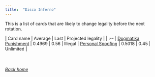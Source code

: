 ```yaml
---
title:  "Disco Inferno"
---
```


This is a list of cards that are likely to change legality before the next rotation.

| Card name | Average | Last | Projected legality |
| :-- |
[Dogmatika Punishment](https://db.ygoprodeck.com/card/?search=Dogmatika%20Punishment) | 0.4969 | 0.56 | Illegal |
[Personal Spoofing](https://db.ygoprodeck.com/card/?search=Personal%20Spoofing) | 0.5018 | 0.45 | Unlimited |

<br>

###### [Back home](index)
